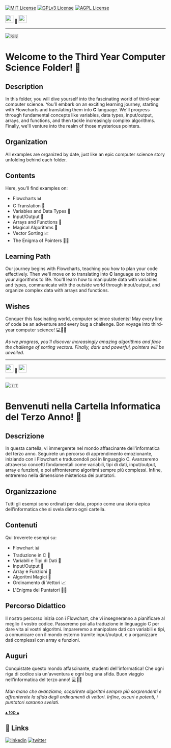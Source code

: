 [![MIT License](https://img.shields.io/badge/License-MIT-green.svg)](https://choosealicense.com/licenses/mit/)
[![GPLv3 License](https://img.shields.io/badge/License-GPL%20v3-yellow.svg)](https://opensource.org/licenses/)
[![AGPL License](https://img.shields.io/badge/license-AGPL-blue.svg)](http://www.gnu.org/licenses/agpl-3.0)

<a name="TOP"></a>

<a href="#IT"><img style="height:25px" src="https://em-content.zobj.net/thumbs/60/whatsapp/352/flag-italy_1f1ee-1f1f9.png" /></a>
🤍
<a href="#EN"><img style="height:25px" src="https://em-content.zobj.net/thumbs/60/whatsapp/352/flag-united-kingdom_1f1ec-1f1e7.png" /></a>

<hr />


![🇬🇧](https://em-content.zobj.net/thumbs/60/whatsapp/352/flag-united-kingdom_1f1ec-1f1e7.png) <a name="EN"></a>
# Welcome to the Third Year Computer Science Folder! 🌟

## Description
In this folder, you will dive yourself into the fascinating world of third-year computer science.
You'll embark on an exciting learning journey, starting with Flowcharts and translating them into **C** language.
We'll progress through fundamental concepts like variables, data types, input/output, arrays, and functions, and then tackle increasingly complex algorithms.
Finally, we'll venture into the realm of those mysterious pointers.

## Organization
All examples are organized by date, just like an epic computer science story unfolding behind each folder.

## Contents
Here, you'll find examples on:
- Flowcharts 📊
- C Translation 📝
- Variables and Data Types 🧮
- Input/Output 🚀
- Arrays and Functions 🧩
- Magical Algorithms 🔮
- Vector Sorting 📈
- The Enigma of Pointers 🧙‍♂️

## Learning Path
Our journey begins with Flowcharts, teaching you how to plan your code effectively. Then we'll move on to translating into **C** language so to bring your algorithms to life. You'll learn how to manipulate data with variables and types, communicate with the outside world through input/output, and organize complex data with arrays and functions.

## Wishes
Conquer this fascinating world, computer science students! May every line of code be an adventure and every bug a challenge. Bon voyage into third-year computer science! 💻🚀🌌

*As we progress, you'll discover increasingly amazing algorithms and face the challenge of sorting vectors. Finally, dark and powerful, pointers will be unveiled.*


<hr/>

<a href="#IT"><img style="height:25px" src="https://em-content.zobj.net/thumbs/60/whatsapp/352/flag-italy_1f1ee-1f1f9.png" /></a> 🤍 <a href="#EN"><img style="height:25px" src="https://em-content.zobj.net/thumbs/60/whatsapp/352/flag-united-kingdom_1f1ec-1f1e7.png" /></a>

<hr />


![🇮🇹](https://em-content.zobj.net/thumbs/60/whatsapp/352/flag-italy_1f1ee-1f1f9.png) <a name="IT"></A>
# Benvenuti nella Cartella Informatica del Terzo Anno! 🌟

## Descrizione
In questa cartella, vi immergerete nel mondo affascinante dell'informatica del terzo anno. Seguirete un percorso di apprendimento emozionante, iniziando con i Flowchart e traducendoli poi in linguaggio C. Avanzeremo attraverso concetti fondamentali come variabili, tipi di dati, input/output, array e funzioni, e poi affronteremo algoritmi sempre più complessi. Infine, entreremo nella dimensione misteriosa dei puntatori.

## Organizzazione
Tutti gli esempi sono ordinati per data, proprio come una storia epica dell'informatica che si svela dietro ogni cartella.

## Contenuti
Qui troverete esempi su:
- Flowchart 📊
- Traduzione in C 📝
- Variabili e Tipi di Dati 🧮
- Input/Output 🚀
- Array e Funzioni 🧩
- Algoritmi Magici 🔮
- Ordinamento di Vettori 📈
- L'Enigma dei Puntatori 🧙‍♂️

## Percorso Didattico
Il nostro percorso inizia con i Flowchart, che vi insegneranno a pianificare al meglio il vostro codice. Passeremo poi alla traduzione in linguaggio C per dare vita ai vostri algoritmi. Impareremo a manipolare dati con variabili e tipi, a comunicare con il mondo esterno tramite input/output, e a organizzare dati complessi con array e funzioni.

## Auguri
Conquistate questo mondo affascinante, studenti dell'informatica! Che ogni riga di codice sia un'avventura e ogni bug una sfida. Buon viaggio nell'informatica del terzo anno! 💻🚀🌌

*Man mano che avanziamo, scoprirete algoritmi sempre più sorprendenti e affronterete la sfida degli ordinamenti di vettori. Infine, oscuri e potenti, i puntatori saranno svelati.*

<a href="#TOP">&utrif; top &utrif;</a>

## 🔗 Links
[![linkedin](https://img.shields.io/badge/linkedin-0A66C2?style=for-the-badge&logo=linkedin&logoColor=white)](https://www.linkedin.com/in/biagio-rosario-greco-77145774/)
[![twitter](https://img.shields.io/badge/twitter-1DA1F2?style=for-the-badge&logo=twitter&logoColor=white)](https://twitter.com/birg_81)
